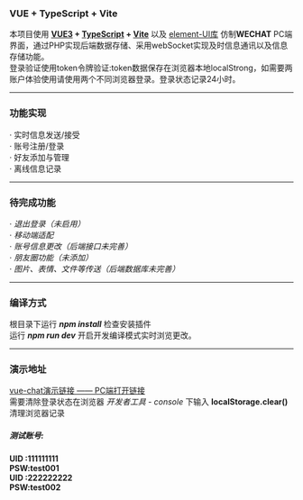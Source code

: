 ### VUE + TypeScript + Vite

本项目使用 **[VUE3](https://v3.cn.vuejs.org/) + [TypeScript](https://www.tslang.cn/) + [Vite](https://vitejs.cn/)** 以及 [element-UI库](https://element-plus.org/zh-CN/) 仿制**WECHAT** PC端界面，通过PHP实现后端数据存储、采用webSocket实现及时信息通讯以及信息存储功能。<br/>
登录验证使用token令牌验证:token数据保存在浏览器本地localStrong，如需要两账户体验使用请使用两个不同浏览器登录。登录状态记录24小时。
<hr/>

### 功能实现

· 实时信息发送/接受<br/>
· 账号注册/登录<br/>
· 好友添加与管理<br/>
· 离线信息记录<br/>

<hr/>

### 待完成功能

· *退出登录（未启用）*<br/>
· *移动端适配*<br/>
· *账号信息更改（后端接口未完善）*<br/>
· *朋友圈功能（未添加）*<br/>
· *图片、表情、文件等传送（后端数据库未完善）*<br/>

<hr/>

### 编译方式

根目录下运行 ***npm install***  检查安装插件<br/>
运行 ***npm run dev***  开启开发编译模式实时浏览更改。

<hr/>

### 演示地址

[vue-chat演示链接 —— PC端打开链接](http://vue-chat.luoshu.ltd/) <br/>
需要清除登录状态在浏览器 *开发者工具* - *console* 下输入 **localStorage.clear()** 清理浏览器记录
##### 测试账号:
 **UID :111111111** <br/> ****PSW:test001**** <br/>
 **UID :222222222** <br/> ****PSW:test002**** <br/>
